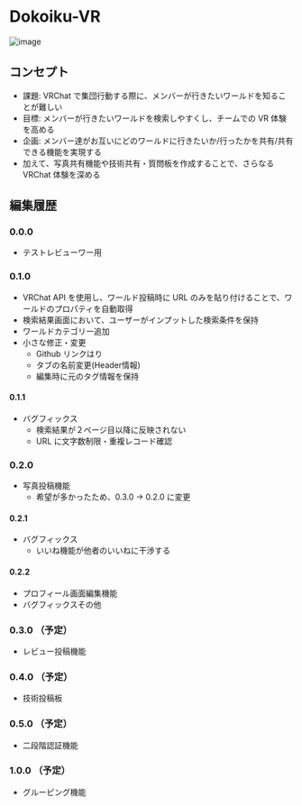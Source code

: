 # Dokoiku-VR
![image](https://github.com/bardblue0821/test-project2/assets/144688827/ca0a4863-1dce-43ea-94de-d0313aa767fc)

## コンセプト
- 課題: VRChat で集団行動する際に、メンバーが行きたいワールドを知ることが難しい
- 目標: メンバーが行きたいワールドを検索しやすくし、チームでの VR 体験を高める
- 企画: メンバー達がお互いにどのワールドに行きたいか/行ったかを共有/共有できる機能を実現する
- 加えて、写真共有機能や技術共有・質問板を作成することで、さらなる VRChat 体験を深める

## 編集履歴
### 0.0.0
- テストレビューワー用
### 0.1.0
- VRChat API を使用し、ワールド投稿時に URL のみを貼り付けることで、ワールドのプロパティを自動取得
- 検索結果画面において、ユーザーがインプットした検索条件を保持
- ワールドカテゴリー追加
- 小さな修正・変更
    - Github リンクはり
    - タブの名前変更(Header情報)
    - 編集時に元のタグ情報を保持
#### 0.1.1
- バグフィックス
    - 検索結果が２ページ目以降に反映されない
    - URL に文字数制限・重複レコード確認

### 0.2.0
- 写真投稿機能
    - 希望が多かったため、0.3.0 → 0.2.0 に変更
#### 0.2.1
- バグフィックス
    - いいね機能が他者のいいねに干渉する
#### 0.2.2
- プロフィール画面編集機能
- バグフィックスその他

### 0.3.0 （予定）
- レビュー投稿機能

### 0.4.0 （予定）
- 技術投稿板

### 0.5.0 （予定）
- 二段階認証機能

### 1.0.0 （予定）
- グルーピング機能
